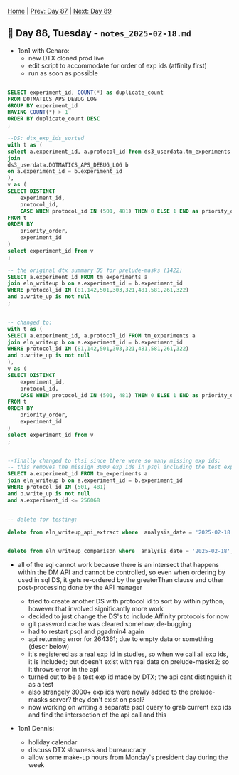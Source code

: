 [Home](../../main.md) | [Prev: Day 87](notes_2025-02-14.md) | [Next: Day 89](./notes_2025-02-19.md)

## 📝 Day 88, Tuesday - `notes_2025-02-18.md`

- 1on1 with Genaro:
    * new DTX cloned prod live
    * edit script to accommodate for order of exp ids (affinity first)
    * run as soon as possible


```sql

SELECT experiment_id, COUNT(*) as duplicate_count
FROM DOTMATICS_APS_DEBUG_LOG
GROUP BY experiment_id
HAVING COUNT(*) > 1
ORDER BY duplicate_count DESC
;

--DS: dtx_exp_ids_sorted
with t as (
select a.experiment_id, a.protocol_id from ds3_userdata.tm_experiments a
join
ds3_userdata.DOTMATICS_APS_DEBUG_LOG b
on a.experiment_id = b.experiment_id
),
v as (
SELECT DISTINCT 
    experiment_id, 
    protocol_id,
    CASE WHEN protocol_id IN (501, 481) THEN 0 ELSE 1 END as priority_order
FROM t 
ORDER BY
    priority_order,
    experiment_id
)
select experiment_id from v
;

-- the original dtx summary DS for prelude-masks (1422)
SELECT a.experiment_id FROM tm_experiments a 
join eln_writeup b on a.experiment_id = b.experiment_id
WHERE protocol_id IN (81,142,501,303,321,481,581,261,322)
and b.write_up is not null
;


-- changed to:
with t as (
SELECT a.experiment_id, a.protocol_id FROM tm_experiments a 
join eln_writeup b on a.experiment_id = b.experiment_id
WHERE protocol_id IN (81,142,501,303,321,481,581,261,322)
and b.write_up is not null
),
v as (
SELECT DISTINCT 
    experiment_id, 
    protocol_id,
    CASE WHEN protocol_id IN (501, 481) THEN 0 ELSE 1 END as priority_order
FROM t 
ORDER BY
    priority_order,
    experiment_id
)
select experiment_id from v
;


--finally changed to thsi since there were so many missing exp ids:
-- this removes the missign 3000 exp ids in psql including the test exp id = 264361
SELECT a.experiment_id FROM tm_experiments a 
join eln_writeup b on a.experiment_id = b.experiment_id
WHERE protocol_id IN (501, 481)
and b.write_up is not null
and a.experiment_id <= 256068


-- delete for testing:

delete from eln_writeup_api_extract where  analysis_date = '2025-02-18';


delete from eln_writeup_comparison where  analysis_date = '2025-02-18';
```

- all of the sql cannot work because there is an intersect that happens within the DM API and cannot be controlled, so even when ordering by used in sql DS, it gets re-ordered by the greaterThan clause and other post-processing done by the API manager
    * tried to create another DS with protocol id to sort by within python, however that involved significantly more work
    * decided to just change the DS's to include Affinity protocols for now
    * git password cache was cleared somehow, de-bugging
    * had to restart psql and pgadmin4 again
    * api returning error for 264361; due to empty data or something (descr below)
    * it's registered as a real exp id in studies, so when we call all exp ids, it is included; but doesn't exist with real data on prelude-masks2; so it throws error in the api
    * turned out to be a test exp id made by DTX; the api cant distinguish it as a test
    * also strangely 3000+ exp ids were newly added to the prelude-masks server? they don't exist on psql?
    * now working on writing a separate psql query to grab current exp ids and find the intersection of the api call and this
 

- 1on1 Dennis:
    * holiday calendar
    * discuss DTX slowness and bureaucracy
    * allow some make-up hours from Monday's president day during the week
